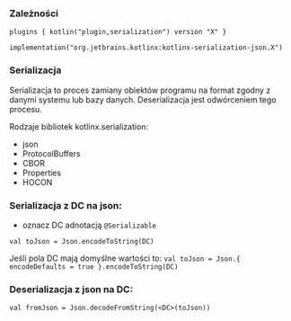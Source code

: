 
### Zależności

`plugins {
kotlin("plugin,serialization") version "X"
}`

`implementation("org.jetbrains.kotlinx:kotlinx-serialization-json.X")`

### Serializacja
Serializacja to proces zamiany obiektów programu na format zgodny z danymi systemu lub bazy danych. Deserializacja jest odwórceniem tego procesu.

Rodzaje bibliotek kotlinx.serialization:
- json
- ProtocolBuffers
- CBOR
- Properties
- HOCON

### Serializacja z DC na json:

* oznacz DC adnotacją `@Serializable`

`val toJson = Json.encodeToString(DC)`

Jeśli pola DC mają domyślne wartości to: `val toJson = Json.{ encodeDefaults = true }.encodeToString(DC)`


### Deserializacja z json na DC:

`val fromJson = Json.decodeFromString(<DC>(toJson))`
